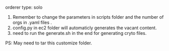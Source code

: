 orderer type: solo

1. Remember to change the parameters in scripts folder and the number of orgs in .yaml files .
2. config.py in ec2 folder will automaticly generates the vacant content.
3. need to run the generate.sh in the end for generating cryto files.

PS: May need to tar this customize folder.